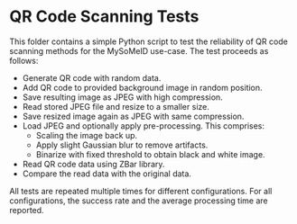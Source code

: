 # QR Code Scanning Tests
This folder contains a simple Python script to test the reliability of QR code
scanning methods for the MySoMeID use-case. The test proceeds as follows:
- Generate QR code with random data.
- Add QR code to provided background image in random position.
- Save resulting image as JPEG with high compression.
- Read stored JPEG file and resize to a smaller size.
- Save resized image again as JPEG with same compression.
- Load JPEG and optionally apply pre-processing. This comprises:
	- Scaling the image back up.
	- Apply slight Gaussian blur to remove artifacts.
	- Binarize with fixed threshold to obtain black and white image.
- Read QR code data using ZBar library.
- Compare the read data with the original data.

All tests are repeated multiple times for different configurations. For all
configurations, the success rate and the average processing time are reported.
